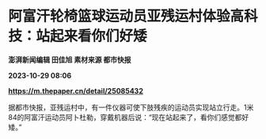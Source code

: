 # 阿富汗轮椅篮球运动员亚残运村体验高科技：站起来看你们好矮
**澎湃新闻编辑 田佳旭 素材来源 都市快报**

**2023-10-29 08:06**

**https://m.thepaper.cn/detail/25085432**

据都市快报，亚残运村中，有一件仪器可使下肢残疾的运动员实现站立行走。1米84的阿富汗运动员阿卜杜勒，穿戴机器后说：“现在站起来了，看你们感觉都好矮。”